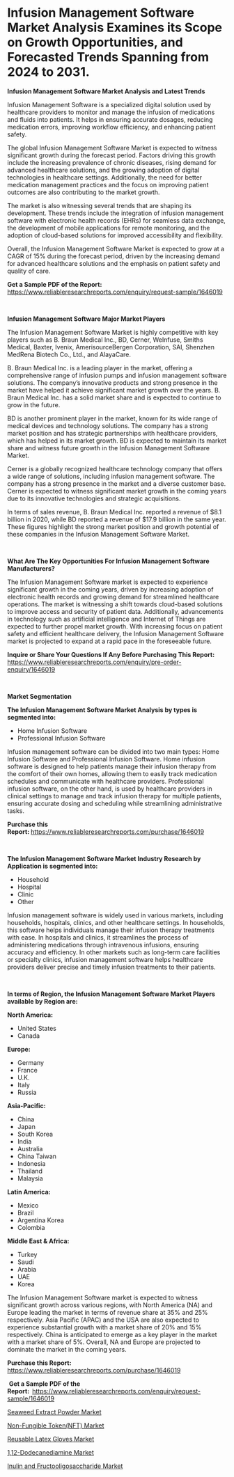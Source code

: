 <p><h1>Infusion Management Software Market Analysis Examines its Scope on Growth Opportunities, and Forecasted Trends Spanning from 2024 to 2031.</h1></p><p><strong>Infusion Management Software Market Analysis and Latest Trends</strong></p>
<p><p>Infusion Management Software is a specialized digital solution used by healthcare providers to monitor and manage the infusion of medications and fluids into patients. It helps in ensuring accurate dosages, reducing medication errors, improving workflow efficiency, and enhancing patient safety.</p><p>The global Infusion Management Software Market is expected to witness significant growth during the forecast period. Factors driving this growth include the increasing prevalence of chronic diseases, rising demand for advanced healthcare solutions, and the growing adoption of digital technologies in healthcare settings. Additionally, the need for better medication management practices and the focus on improving patient outcomes are also contributing to the market growth.</p><p>The market is also witnessing several trends that are shaping its development. These trends include the integration of infusion management software with electronic health records (EHRs) for seamless data exchange, the development of mobile applications for remote monitoring, and the adoption of cloud-based solutions for improved accessibility and flexibility.</p><p>Overall, the Infusion Management Software Market is expected to grow at a CAGR of 15% during the forecast period, driven by the increasing demand for advanced healthcare solutions and the emphasis on patient safety and quality of care.</p></p>
<p><strong>Get a Sample PDF of the Report:&nbsp;</strong> <a href="https://www.reliableresearchreports.com/enquiry/request-sample/1646019">https://www.reliableresearchreports.com/enquiry/request-sample/1646019</a></p>
<p>&nbsp;</p>
<p><strong>Infusion Management Software Major Market Players</strong></p>
<p><p>The Infusion Management Software Market is highly competitive with key players such as B. Braun Medical Inc., BD, Cerner, WeInfuse, Smiths Medical, Baxter, Ivenix, AmerisourceBergen Corporation, SAI, Shenzhen MedRena Biotech Co., Ltd., and AlayaCare.</p><p>B. Braun Medical Inc. is a leading player in the market, offering a comprehensive range of infusion pumps and infusion management software solutions. The company’s innovative products and strong presence in the market have helped it achieve significant market growth over the years. B. Braun Medical Inc. has a solid market share and is expected to continue to grow in the future.</p><p>BD is another prominent player in the market, known for its wide range of medical devices and technology solutions. The company has a strong market position and has strategic partnerships with healthcare providers, which has helped in its market growth. BD is expected to maintain its market share and witness future growth in the Infusion Management Software Market.</p><p>Cerner is a globally recognized healthcare technology company that offers a wide range of solutions, including infusion management software. The company has a strong presence in the market and a diverse customer base. Cerner is expected to witness significant market growth in the coming years due to its innovative technologies and strategic acquisitions.</p><p>In terms of sales revenue, B. Braun Medical Inc. reported a revenue of $8.1 billion in 2020, while BD reported a revenue of $17.9 billion in the same year. These figures highlight the strong market position and growth potential of these companies in the Infusion Management Software Market.</p></p>
<p>&nbsp;</p>
<p><strong>What Are The Key Opportunities For Infusion Management Software Manufacturers?</strong></p>
<p><p>The Infusion Management Software market is expected to experience significant growth in the coming years, driven by increasing adoption of electronic health records and growing demand for streamlined healthcare operations. The market is witnessing a shift towards cloud-based solutions to improve access and security of patient data. Additionally, advancements in technology such as artificial intelligence and Internet of Things are expected to further propel market growth. With increasing focus on patient safety and efficient healthcare delivery, the Infusion Management Software market is projected to expand at a rapid pace in the foreseeable future.</p></p>
<p><strong>Inquire or Share Your Questions If Any Before Purchasing This Report:</strong> <a href="https://www.reliableresearchreports.com/enquiry/pre-order-enquiry/1646019">https://www.reliableresearchreports.com/enquiry/pre-order-enquiry/1646019</a></p>
<p>&nbsp;</p>
<p><strong>Market Segmentation</strong></p>
<p><strong>The Infusion Management Software Market Analysis by types is segmented into:</strong></p>
<p><ul><li>Home Infusion Software</li><li>Professional Infusion Software</li></ul></p>
<p><p>Infusion management software can be divided into two main types: Home Infusion Software and Professional Infusion Software. Home infusion software is designed to help patients manage their infusion therapy from the comfort of their own homes, allowing them to easily track medication schedules and communicate with healthcare providers. Professional infusion software, on the other hand, is used by healthcare providers in clinical settings to manage and track infusion therapy for multiple patients, ensuring accurate dosing and scheduling while streamlining administrative tasks.</p></p>
<p><strong>Purchase this Report:&nbsp;</strong><a href="https://www.reliableresearchreports.com/purchase/1646019">https://www.reliableresearchreports.com/purchase/1646019</a></p>
<p>&nbsp;</p>
<p><strong>The Infusion Management Software Market Industry Research by Application is segmented into:</strong></p>
<p><ul><li>Household</li><li>Hospital</li><li>Clinic</li><li>Other</li></ul></p>
<p><p>Infusion management software is widely used in various markets, including households, hospitals, clinics, and other healthcare settings. In households, this software helps individuals manage their infusion therapy treatments with ease. In hospitals and clinics, it streamlines the process of administering medications through intravenous infusions, ensuring accuracy and efficiency. In other markets such as long-term care facilities or specialty clinics, infusion management software helps healthcare providers deliver precise and timely infusion treatments to their patients.</p></p>
<p>&nbsp;</p>
<p><strong>In terms of Region, the Infusion Management Software Market Players available by Region are:</strong></p>
<p>
    <p> <strong> North America: </strong>
        <ul>
            <li>United States</li>
            <li>Canada</li>
        </ul>
        </p> 
    <p> <strong> Europe: </strong>
        <ul>
            <li>Germany</li>
            <li>France</li>
            <li>U.K.</li>
            <li>Italy</li>
            <li>Russia</li>
        </ul>
        </p> 
    <p> <strong> Asia-Pacific: </strong>
        <ul>
            <li>China</li>
            <li>Japan</li>
            <li>South Korea</li>
            <li>India</li>
            <li>Australia</li>
            <li>China Taiwan</li>
            <li>Indonesia</li>
            <li>Thailand</li>
            <li>Malaysia</li>
        </ul>
        </p> 
    <p> <strong> Latin America: </strong>
        <ul>
            <li>Mexico</li>
            <li>Brazil</li>
            <li>Argentina Korea</li>
            <li>Colombia</li>
        </ul>
        </p> 
    <p> <strong> Middle East & Africa: </strong>
        <ul>
            <li>Turkey</li>
            <li>Saudi</li>
            <li>Arabia</li>
            <li>UAE</li>
            <li>Korea</li>
        </ul>
    </p>
    </p>
<p><p>The Infusion Management Software market is expected to witness significant growth across various regions, with North America (NA) and Europe leading the market in terms of revenue share at 35% and 25% respectively. Asia Pacific (APAC) and the USA are also expected to experience substantial growth with a market share of 20% and 15% respectively. China is anticipated to emerge as a key player in the market with a market share of 5%. Overall, NA and Europe are projected to dominate the market in the coming years.</p></p>
<p><strong>Purchase this Report: </strong><a href="https://www.reliableresearchreports.com/purchase/1646019">https://www.reliableresearchreports.com/purchase/1646019</a></p>
<p>&nbsp;<strong>Get a Sample PDF of the Report:&nbsp;&nbsp;</strong><a href="https://www.reliableresearchreports.com/enquiry/request-sample/1646019">https://www.reliableresearchreports.com/enquiry/request-sample/1646019</a></p>
<p><strong></strong></p>
<p><p><a href="https://view.publitas.com/reportprime-1/seaweed-extract-powder-market-size-market-share-and-global-market-analysis-report-2024-2031/">Seaweed Extract Powder Market</a></p><p><a href="https://carnation-joke-41f.notion.site/Non-Fungible-Token-NFT-Market-Size-and-Growth-Market-Segmentation-Regional-and-Country-Breakdowns-cd51e24b737c4c51b3cb79d4450151a5">Non-Fungible Token(NFT) Market</a></p><p><a href="https://view.publitas.com/reportprime-1/reusable-latex-gloves-market-growth-market-trends-covid-19-impact-and-forecasts-for-period-from-2024-2031/">Reusable Latex Gloves Market</a></p><p><a href="https://adventurous-uranium-ef9.notion.site/1-12-Dodecanediamine-Market-Size-Growth-Outlook-from-2024-to-2031-projecting-at-Market-s-Trends-An-c2787394daa849418963929ddfa0c560">1,12-Dodecanediamine Market</a></p><p><a href="https://extreme-scabiosa-c81.notion.site/Inulin-and-Fructooligosaccharide-Market-Research-Report-Reveals-The-Latest-Trends-And-Opportunities--6866855525ab43ed9314bac1a1b53d34">Inulin and Fructooligosaccharide Market</a></p></p>